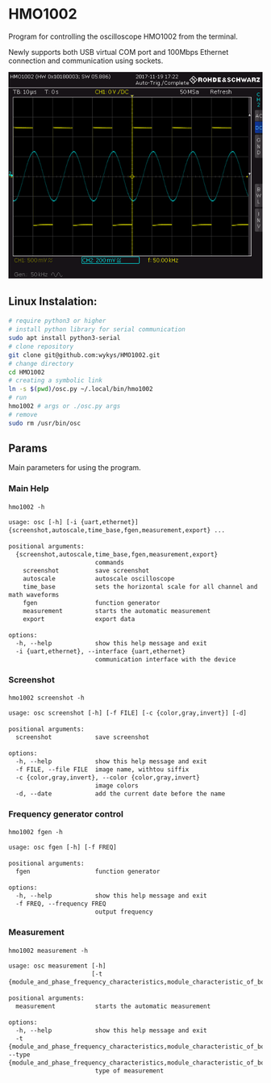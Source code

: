 # HMO1002

Program for controlling the oscilloscope HMO1002 from the terminal.

Newly supports both USB virtual COM port and 100Mbps Ethernet connection and communication using sockets.

![demo](demo.png)

## Linux Instalation:

```bash
# require python3 or higher
# install python library for serial communication
sudo apt install python3-serial
# clone repository
git clone git@github.com:wykys/HMO1002.git
# change directory
cd HMO1002
# creating a symbolic link
ln -s $(pwd)/osc.py ~/.local/bin/hmo1002
# run
hmo1002 # args or ./osc.py args
# remove
sudo rm /usr/bin/osc
```

## Params

Main parameters for using the program.

### Main Help

`hmo1002 -h`

```
usage: osc [-h] [-i {uart,ethernet}] {screenshot,autoscale,time_base,fgen,measurement,export} ...

positional arguments:
  {screenshot,autoscale,time_base,fgen,measurement,export}
                        commands
    screenshot          save screenshot
    autoscale           autoscale oscilloscope
    time_base           sets the horizontal scale for all channel and math waveforms
    fgen                function generator
    measurement         starts the automatic measurement
    export              export data

options:
  -h, --help            show this help message and exit
  -i {uart,ethernet}, --interface {uart,ethernet}
                        communication interface with the device
```

### Screenshot

`hmo1002 screenshot -h`

```
usage: osc screenshot [-h] [-f FILE] [-c {color,gray,invert}] [-d]

positional arguments:
  screenshot            save screenshot

options:
  -h, --help            show this help message and exit
  -f FILE, --file FILE  image name, withtou siffix
  -c {color,gray,invert}, --color {color,gray,invert}
                        image colors
  -d, --date            add the current date before the name

```

### Frequency generator control

`hmo1002 fgen -h`

```
usage: osc fgen [-h] [-f FREQ]

positional arguments:
  fgen                  function generator

options:
  -h, --help            show this help message and exit
  -f FREQ, --frequency FREQ
                        output frequency
```

### Measurement

`hmo1002 measurement -h`

```
usage: osc measurement [-h]
                       [-t {module_and_phase_frequency_characteristics,module_characteristic_of_both_channels}]

positional arguments:
  measurement           starts the automatic measurement

options:
  -h, --help            show this help message and exit
  -t {module_and_phase_frequency_characteristics,module_characteristic_of_both_channels}, --type {module_and_phase_frequency_characteristics,module_characteristic_of_both_channels}
                        type of measurement
```
